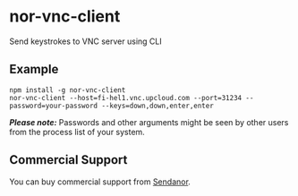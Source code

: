 nor-vnc-client
==============

Send keystrokes to VNC server using CLI

Example
-------

```
npm install -g nor-vnc-client
nor-vnc-client --host=fi-hel1.vnc.upcloud.com --port=31234 --password=your-password --keys=down,down,enter,enter
```

***Please note:*** Passwords and other arguments might be seen by other users from the process list of your system.

Commercial Support
------------------

You can buy commercial support from [Sendanor](http://sendanor.com/software).

